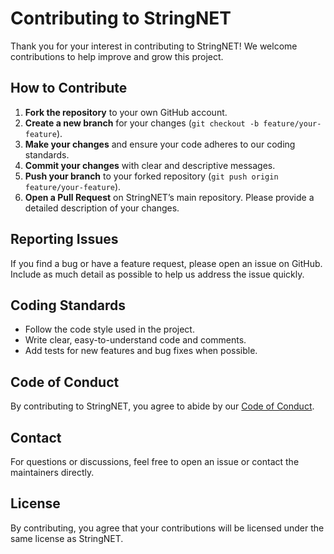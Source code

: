 # Contributing to StringNET

Thank you for your interest in contributing to StringNET! We welcome contributions to help improve and grow this project.

## How to Contribute

1. **Fork the repository** to your own GitHub account.
2. **Create a new branch** for your changes (`git checkout -b feature/your-feature`).
3. **Make your changes** and ensure your code adheres to our coding standards.
4. **Commit your changes** with clear and descriptive messages.
5. **Push your branch** to your forked repository (`git push origin feature/your-feature`).
6. **Open a Pull Request** on StringNET’s main repository. Please provide a detailed description of your changes.

## Reporting Issues

If you find a bug or have a feature request, please open an issue on GitHub. Include as much detail as possible to help us address the issue quickly.

## Coding Standards

- Follow the code style used in the project.
- Write clear, easy-to-understand code and comments.
- Add tests for new features and bug fixes when possible.

## Code of Conduct

By contributing to StringNET, you agree to abide by our [Code of Conduct](CODE_OF_CONDUCT.md).

## Contact

For questions or discussions, feel free to open an issue or contact the maintainers directly.

## License

By contributing, you agree that your contributions will be licensed under the same license as StringNET.